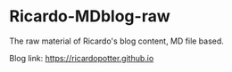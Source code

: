 # Ricardo-MDblog-raw
The raw material of Ricardo's blog content, MD file based.

Blog link:
https://ricardopotter.github.io
